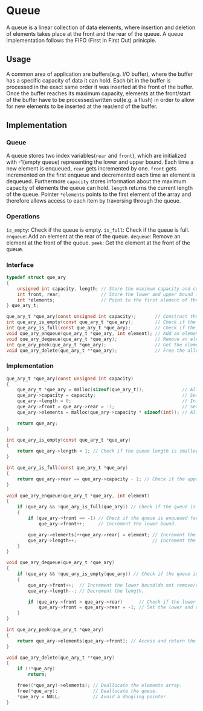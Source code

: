 # Queue

A queue is a linear collection of data elements, where insertion and deletion of elements takes place at the front and the rear of the queue. A queue implementation follows the FIFO (First In First Out) prinicple.

## Usage
A common area of application are buffers(e.g. I/O buffer), where the buffer has a specific capacity of data it can hold. Each bit in the buffer is processed in the exact same order it was inserted at the front of the buffer. Once the buffer reaches its maximum capacity, elements at the front/start of the buffer have to be processed/written out(e.g. a flush) in order to allow for new elements to be inserted at the rear/end of the buffer.

## Implementation
### Queue
A queue stores two index variables(```rear``` and ```front```), which are initialized with -1(empty queue) representing the lower and upper bound. Each time a new element is enqueued, ```rear``` gets incremented by one. ```front``` gets incremented on the first enqueue and decremented each time an element is dequeued.
Furthermore ```capacity``` stores information about the maximum capacity of elements the queue can hold. ```length``` returns the current length of the queue. 
Pointer ```*elements``` points to the first element of the array and therefore allows access to each item by traversing through the queue.

### Operations
`is_empty`: Check if the queue is empty.
`is_full`: Check if the queue is full.
`enqueue`: Add an element at the rear of the queue.
`dequeue`: Remove an element at the front of the queue.
`peek`: Get the element at the front of the queue.

### Interface
```c
typedef struct que_ary
{
    unsigned int capacity, length; // Store the maximum capacity and current length of the queue.
    int front, rear;               // Store the lower and upper bound indice respectively.
    int *elements;                 // Point to the first element of the queue(element at the front of the queue).
} que_ary_t;

que_ary_t *que_ary(const unsigned int capacity);       // Construct the queue structure.
int que_ary_is_empty(const que_ary_t *que_ary);        // Check if the queue is empty.
int que_ary_is_full(const que_ary_t *que_ary);         // Check if the queue is full.
void que_ary_enqueue(que_ary_t *que_ary, int element); // Add an element at the end of the queue.
void que_ary_dequeue(que_ary_t *que_ary);              // Remove an element from the front of the queue.
int que_ary_peek(que_ary_t *que_ary);                  // Get the element at the front of the queue.
void que_ary_delete(que_ary_t **que_ary);              // Free the allocated memory.
```

### Implementation
```c
que_ary_t *que_ary(const unsigned int capacity)
{
    que_ary_t *que_ary = malloc(sizeof(que_ary_t));              // Allocate memory for the queue structure itself.
    que_ary->capacity = capacity;                                // Set the maximum capacity the queue can hold.
    que_ary->length = 0;                                         // Initialize the length to 0.
    que_ary->front = que_ary->rear = -1;                         // Set the lower and upper bound indice to -1(represent an empty queue).
    que_ary->elements = malloc(que_ary->capacity * sizeof(int)); // Allocate memory for the related array in accordance to the capacity.

    return que_ary;
}
```

```c
int que_ary_is_empty(const que_ary_t *que_ary)
{
    return que_ary->length < 1; // Check if the queue length is smaller than one and return the result.
}
```

```c
int que_ary_is_full(const que_ary_t *que_ary)
{
    return que_ary->rear == que_ary->capacity - 1; // Check if the upper bound index is of the same size as the capacity substracted by one and return the result.
}
```

```c
void que_ary_enqueue(que_ary_t *que_ary, int element)
{
    if (que_ary && !que_ary_is_full(que_ary)) // Check if the queue is defined and whether it has available capacity in order to store one more element.
    {
        if (que_ary->front == -1) // Check if the queue is enqueued for the first time(doesn't hold any elements).
            que_ary->front++;     // Increment the lower bound.

        que_ary->elements[++que_ary->rear] = element; // Increment the upper bound and store the element afterwards.
        que_ary->length++;                            // Increment the length.
    }
}
```

```c
void que_ary_dequeue(que_ary_t *que_ary)
{
    if (que_ary && !que_ary_is_empty(que_ary)) // Check if the queue is defined and whether it stores at least one element to be removed.
    {
        que_ary->front++;  // Increment the lower bound(do not remove/overwrite the element effectively, but prevent access to it).
        que_ary->length--; // Decrement the length.

        if (que_ary->front > que_ary->rear)      // Check if the lower bound overtook the upper bound(signal an empty queue).
            que_ary->front = que_ary->rear = -1; // Set the lower and upper bound indice to -1(represent an empty queue).
    }
}
```

```c
int que_ary_peek(que_ary_t *que_ary)
{
    return que_ary->elements[que_ary->front]; // Access and return the element at the front of the queue.
}
```

```c
void que_ary_delete(que_ary_t **que_ary)
{
    if (!*que_ary)
        return;

    free((*que_ary)->elements); // Deallocate the elements array.
    free(*que_ary);             // Deallocate the queue.
    *que_ary = NULL;            // Avoid a dangling pointer.
}
```